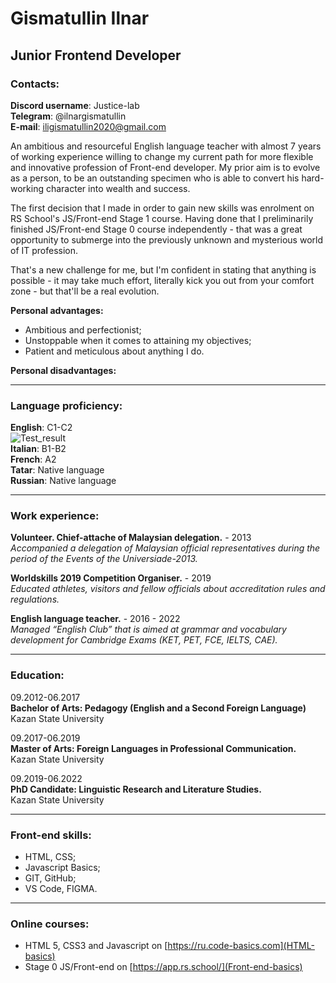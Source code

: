 # Gismatullin Ilnar

## Junior Frontend Developer

### Contacts:  
**Discord username**: Justice-lab  
**Telegram**: @ilnargismatullin  
**E-mail**: iligismatullin2020@gmail.com 

An ambitious and resourceful English language teacher with almost 7 years of working experience willing to change my current path for more flexible and innovative profession of Front-end developer. My prior aim is to evolve as a person, to be an outstanding specimen who is able to convert his hard-working character into wealth and success.

The first decision that I made in order to gain new skills was enrolment on RS School's JS/Front-end Stage 1 course. Having done that I preliminarily finished JS/Front-end Stage 0 course independently - that was a great opportunity to submerge into the previously unknown and mysterious world of IT profession.

That's a new challenge for me, but I'm confident in stating that anything is possible - it may take much effort, literally kick you out from your comfort zone - but that'll be a real evolution.

**Personal advantages:**  
- Ambitious and perfectionist;  
- Unstoppable when it comes to attaining my objectives;  
- Patient and meticulous about anything I do.

**Personal disadvantages:**
***
### Language proficiency:  
**English**: C1-C2  
![Test_result](C:\Users\Ильнар\Desktop\Language-test-result1.png)  
**Italian**: B1-B2  
**French**: A2  
**Tatar**: Native language  
**Russian**: Native language
***
### Work experience:  
**Volunteer. Chief-attache of Malaysian delegation.** - 2013  
_Accompanied a delegation of Malaysian official representatives during the period of
the Events of the Universiade-2013._

**Worldskills 2019 Competition Organiser.** - 2019  
_Educated athletes, visitors and fellow officials about accreditation rules and
regulations._

**English language teacher.** - 2016 - 2022  
_Managed “English Club” that is aimed at grammar and vocabulary development for
Cambridge Exams (KET, PET, FCE, IELTS, CAE)._
***

### Education:

09.2012-06.2017  
**Bachelor of Arts: Pedagogy (English and a Second Foreign Language)**  
Kazan State University

09.2017-06.2019  
**Master of Arts: Foreign Languages in Professional Communication.**  
Kazan State University

09.2019-06.2022  
**PhD Candidate: Linguistic Research and Literature Studies.**  
Kazan State University
***
### Front-end skills:
* HTML, CSS;
* Javascript Basics;
* GIT, GitHub;
* VS Code, FIGMA.
***
### Online courses:
* HTML 5, CSS3 and Javascript on [https://ru.code-basics.com](HTML-basics)
* Stage 0 JS/Front-end on [https://app.rs.school/](Front-end-basics)
